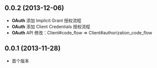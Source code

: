 ## 0.0.2 (2013-12-06)
* **OAuth** 添加 Implicit Grant 授权流程
* **OAuth** 添加 Client Credentials 授权流程
* **OAuth** API 修改：Client#code_flow => Client#authorization_code_flow

## 0.0.1 (2013-11-28)
* 首个版本
